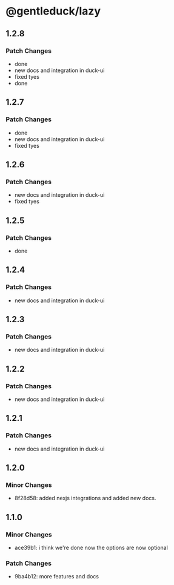 # @gentleduck/lazy

## 1.2.8

### Patch Changes

- done
- new docs and integration in duck-ui
- fixed tyes
- done

## 1.2.7

### Patch Changes

- done
- new docs and integration in duck-ui
- fixed tyes

## 1.2.6

### Patch Changes

- new docs and integration in duck-ui
- fixed tyes

## 1.2.5

### Patch Changes

- done

## 1.2.4

### Patch Changes

- new docs and integration in duck-ui

## 1.2.3

### Patch Changes

- new docs and integration in duck-ui

## 1.2.2

### Patch Changes

- new docs and integration in duck-ui

## 1.2.1

### Patch Changes

- new docs and integration in duck-ui

## 1.2.0

### Minor Changes

- 8f28d58: added nexjs integrations and added new docs.

## 1.1.0

### Minor Changes

- ace39b1: i think we're done now the options are now optional

### Patch Changes

- 9ba4b12: more features and docs
